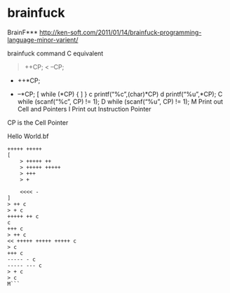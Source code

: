 brainfuck
=========

BrainF***
http://ken-soft.com/2011/01/14/brainfuck-programming-language-minor-varient/

brainfuck command 	C equivalent
> 	++CP;
< 	–CP;
+ 	++*CP;
- 	–*CP;
[ 	while (*CP) {
] 	}
c 	printf(“%c”,(char)*CP)
d 	printf(“%u”,*CP);
C 	while (scanf(“%c”, CP) != 1);
D 	while (scanf(“%u”, CP) != 1);
M 	Print out Cell and Pointers
I 	Print out Instruction Pointer

CP is the Cell Pointer

Hello World.bf
```
+++++ +++++
[
    > +++++ ++
    > +++++ +++++
    > +++
    > +
 
    <<<< -
]
> ++ c
> + c
+++++ ++ c
c
+++ c
> ++ c
<< +++++ +++++ +++++ c
> c
+++ c
----- - c
----- --- c
> + c
> c
M```
